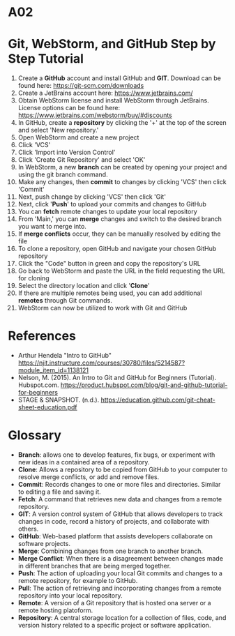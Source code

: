 # A02
# Git, WebStorm, and GitHub Step by Step Tutorial

1. Create a **GitHub** account and install GitHub and **GIT**. Download can be found here: https://git-scm.com/downloads
2. Create a JetBrains account here: https://www.jetbrains.com/
3. Obtain WebStorm license and install WebStorm through JetBrains. License options can be found here: https://www.jetbrains.com/webstorm/buy/#discounts
4.  In GitHub, create a **repository** by clicking the '+' at the top of the screen and select 'New repository.'
5.  Open WebStorm and create a new project
6. Click 'VCS'
7. Click 'Import into Version Control'
8. Click 'Create Git Repository' and select 'OK'
9. In WebStorm, a new **branch** can be created by opening your project and using the git branch command.
10. Make any changes, then **commit** to changes by clicking 'VCS' then click 'Commit'
11. Next, push change by clicking 'VCS' then click 'Git'
12. Next, click '**Push**' to upload your commits and changes to GitHub
13. You can **fetch** remote changes to update your local repository
14. From 'Main,' you can **merge** changes and switch to the desired branch you want to merge into.
15. If **merge conflicts** occur, they can be manually resolved by editing the file
16. To clone a repository, open GitHub and navigate your chosen GitHub repository
17. Click the "Code" button in green and copy the repository's URL
18. Go back to WebStorm and paste the URL in the field requesting the URL for cloning
19. Select the directory location and click '**Clone**'
20. If there are multiple remotes being used, you can add additional **remotes** through Git commands.
21. WebStorm can now be utilized to work with Git and GitHub

# References
- Arthur Hendela "Intro to GitHub" https://njit.instructure.com/courses/30780/files/5214587?module_item_id=1138121
- Nelson, M. (2015). An Intro to Git and GitHub for Beginners (Tutorial). Hubspot.com. https://product.hubspot.com/blog/git-and-github-tutorial-for-beginners
- STAGE & SNAPSHOT. (n.d.). https://education.github.com/git-cheat-sheet-education.pdf

# Glossary

- **Branch**: allows one to develop features, fix bugs, or experiment with new ideas in a contained area of a repository.
- **Clone**: Allows a repository to be copied from GitHub to your computer to resolve merge conflicts, or add and remove files.
- **Commit**: Records changes to one or more files and directories. Similar to editing a file and saving it.
- **Fetch**: A command that retrieves new data and changes from a remote repository.
- **GIT**: A version control system of GitHub that allows developers to track changes in code, record a history of projects, and collaborate with others.
- **GitHub**: Web-based platform that assists developers collaborate on software projects.
- **Merge**: Combining changes from one branch to another branch.
- **Merge Conflict**: When there is a disagreement between changes made in different branches that are being merged together.
- **Push**: The action of uploading your local Git commits and changes to a remote repository, for example to GitHub.
- **Pull**: The action of retrieving and incorporating changes from a remote repository into your local repository.
- **Remote**: A version of a Git repository that is hosted ona server or a remote hosting platoform.
- **Repository**: A central storage location for a collection of files, code, and version history related to a specific project or software application. 
